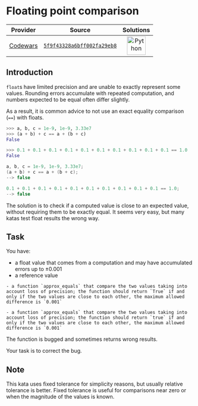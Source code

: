 [_metadata_:generated]: - "true"

# Floating point comparison

<!-- INFO TABLE BEGIN -->

| Provider                                        | Source                                                                               | Solutions                                                                                                                                        |
| :---------------------------------------------: | :----------------------------------------------------------------------------------: | :----------------------------------------------------------------------------------------------------------------------------------------------: |
| [Codewars](../../../docs/providers/Codewars.md) | [`5f9f43328a6bff002fa29eb8`](https://www.codewars.com/kata/5f9f43328a6bff002fa29eb8) | [<img src="https://res.cloudinary.com/rascaltwo/image/upload/v1631924087/python_xzdlti.svg" alt="Python" title="Python" width="50" />](solve.py) |

<!-- INFO TABLE END -->

## Introduction

`float`s have limited precision and are unable to exactly represent some values. Rounding errors accumulate with repeated computation, and numbers expected to be equal often differ slightly.

As a result, it is common advice to not use an exact equality comparison (`==`) with floats.

```python
>>> a, b, c = 1e-9, 1e-9, 3.33e7
>>> (a + b) + c == a + (b + c)
False

>>> 0.1 + 0.1 + 0.1 + 0.1 + 0.1 + 0.1 + 0.1 + 0.1 + 0.1 + 0.1 == 1.0
False
```
```cpp
a, b, c = 1e-9, 1e-9, 3.33e7;
(a + b) + c == a + (b + c);
--> false

0.1 + 0.1 + 0.1 + 0.1 + 0.1 + 0.1 + 0.1 + 0.1 + 0.1 + 0.1 == 1.0;
--> false
```

The solution is to check if a computed value is close to an expected value, without requiring them to be exactly equal. It seems very easy, but many katas test float results the wrong way.


## Task

You have:
- a float value that comes from a computation and may have accumulated errors up to ±0.001
- a reference value

```if:python
- a function `approx_equals` that compare the two values taking into account loss of precision; the function should return `True` if and only if the two values are close to each other, the maximum allowed difference is `0.001`
```
```if:cpp
- a function `approx_equals` that compare the two values taking into account loss of precision; the function should return `true` if and only if the two values are close to each other, the maximum allowed difference is `0.001`
```

The function is bugged and sometimes returns wrong results.

Your task is to correct the bug.


## Note

This kata uses fixed tolerance for simplicity reasons, but usually relative tolerance is better. Fixed tolerance is useful for comparisons near zero or when the magnitude of the values is known.

